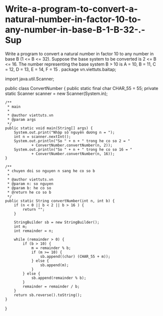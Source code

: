 # Write-a-program-to-convert-a-natural-number-in-factor-10-to-any-number-in-base-B-1-B-32-.-Sup
Write a program to convert a natural number in factor 10 to any number in base B (1 &lt;= B &lt;= 32). Suppose the base system to be converted is 2 &lt;= B &lt;= 16. The number representing the base system B > 10 is A = 10, B = 11, C = 12, D = 13, E = 14, F = 15 .
package vn.viettuts.baitap;
 
import java.util.Scanner;
 
public class ConvertNumber {
    public static final char CHAR_55 = 55;
    private static Scanner scanner = new Scanner(System.in);
  
    /**
     * main
     * 
     * @author viettuts.vn
     * @param args
     */
    public static void main(String[] args) {
        System.out.print("Nhập số nguyên dương n = ");
        int n = scanner.nextInt();
        System.out.println("So " + n + " trong he co so 2 = "
                + ConvertNumber.convertNumber(n, 2));
        System.out.println("So " + n + " trong he co so 16 = "
                + ConvertNumber.convertNumber(n, 16));
    }
      
    /**
     * chuyen doi so nguyen n sang he co so b
     * 
     * @author viettuts.vn
     * @param n: so nguyen
     * @param b: he co so
     * @return he co so b
     */
    public static String convertNumber(int n, int b) {
        if (n < 0 || b < 2 || b > 16 ) {
            return "";
        }
          
        StringBuilder sb = new StringBuilder();
        int m;
        int remainder = n;
          
        while (remainder > 0) {
            if (b > 10) {
                m = remainder % b;
                if (m >= 10) {
                    sb.append((char) (CHAR_55 + m));
                } else {
                    sb.append(m);
                }
            } else {
                sb.append(remainder % b);
            }
            remainder = remainder / b;
        }
        return sb.reverse().toString();
    }
}
